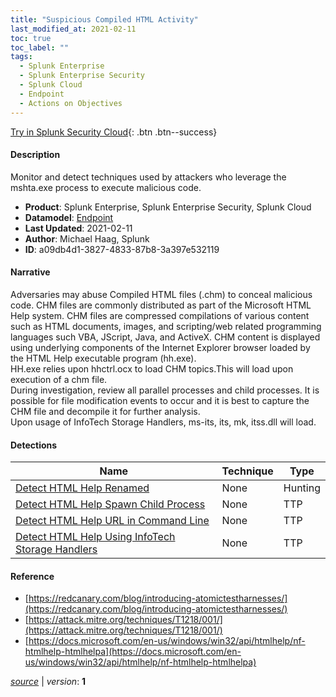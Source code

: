 ```yaml
---
title: "Suspicious Compiled HTML Activity"
last_modified_at: 2021-02-11
toc: true
toc_label: ""
tags:
  - Splunk Enterprise
  - Splunk Enterprise Security
  - Splunk Cloud
  - Endpoint
  - Actions on Objectives
---
```


[Try in Splunk Security Cloud](https://www.splunk.com/en_us/cyber-security.html){: .btn .btn--success}

#### Description

Monitor and detect techniques used by attackers who leverage the mshta.exe process to execute malicious code.

- **Product**: Splunk Enterprise, Splunk Enterprise Security, Splunk Cloud
- **Datamodel**: [Endpoint](https://docs.splunk.com/Documentation/CIM/latest/User/Endpoint)
- **Last Updated**: 2021-02-11
- **Author**: Michael Haag, Splunk
- **ID**: a09db4d1-3827-4833-87b8-3a397e532119

#### Narrative

Adversaries may abuse Compiled HTML files (.chm) to conceal malicious code. CHM files are commonly distributed as part of the Microsoft HTML Help system. CHM files are compressed compilations of various content such as HTML documents, images, and scripting/web related programming languages such VBA, JScript, Java, and ActiveX. CHM content is displayed using underlying components of the Internet Explorer browser loaded by the HTML Help executable program (hh.exe). \
HH.exe relies upon hhctrl.ocx to load CHM topics.This will load upon execution of a chm file. \
During investigation, review all parallel processes and child processes. It is possible for file modification events to occur and it is best to capture the CHM file and decompile it for further analysis. \
Upon usage of InfoTech Storage Handlers, ms-its, its, mk, itss.dll will load.

#### Detections

| Name        | Technique   | Type         |
| ----------- | ----------- |--------------|
| [Detect HTML Help Renamed](/endpoint/detect_html_help_renamed/) | None| Hunting |
| [Detect HTML Help Spawn Child Process](/endpoint/detect_html_help_spawn_child_process/) | None| TTP |
| [Detect HTML Help URL in Command Line](/endpoint/detect_html_help_url_in_command_line/) | None| TTP |
| [Detect HTML Help Using InfoTech Storage Handlers](/endpoint/detect_html_help_using_infotech_storage_handlers/) | None| TTP |

#### Reference

* [https://redcanary.com/blog/introducing-atomictestharnesses/](https://redcanary.com/blog/introducing-atomictestharnesses/)
* [https://attack.mitre.org/techniques/T1218/001/](https://attack.mitre.org/techniques/T1218/001/)
* [https://docs.microsoft.com/en-us/windows/win32/api/htmlhelp/nf-htmlhelp-htmlhelpa](https://docs.microsoft.com/en-us/windows/win32/api/htmlhelp/nf-htmlhelp-htmlhelpa)



[*source*](https://github.com/splunk/security_content/tree/develop/stories/suspicious_compiled_html_activity.yml) \| *version*: **1**